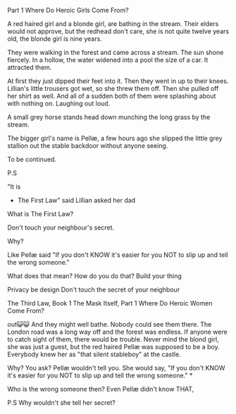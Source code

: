 
Part 1
Where Do Heroic Girls Come From?

A red haired girl and a blonde girl, are bathing in the stream. Their elders would not approve, but the redhead don't care, she is not quite twelve years old, the blonde girl is nine years.

They were walking in the forest and came across a stream. The sun shone fiercely. In a hollow, the water widened into a pool the size of a car. It attracted them.

At first they just dipped their feet into it. Then they went in up to their knees. Lillian's little trousers got wet, so she threw them off. Then she pulled off her shirt as well. And all of a sudden both of them were splashing about with nothing on. Laughing out loud.

A small grey horse stands head down munching the long grass by the stream.

The bigger girl's name is Pellæ, a few hours ago she slipped the little grey stallion out the stable backdoor without anyone seeing.

To be continued.

P.S








"It is
* The First Law" said Lillian asked her dad

What is The First Law?

Don't touch your neighbour's secret.

Why?

Like Pellæ said
"If you don't KNOW it's easier for you NOT to slip up and tell the wrong someone."

What does that mean?
How do you do that?
Build your thing

Privacy be design
Don't touch the secret of your neighbour

The Third Law, Book 1 The Mask Itself, Part 1 Where Do Heroic Women Come From?




out😺😺
And they might well bathe. Nobody could see them there. The London road was a long way off and the forest was endless. If anyone were to catch sight of them, there would be trouble. Never mind the blond girl, she was just a guest, but the red haired Pellæ was supposed to be a boy. Everybody knew her as "that silent stableboy" at the castle.

Why? You ask? Pellæ wouldn't tell you. She would say, "If you don't KNOW it's easier for you NOT to slip up and tell the wrong someone." *

Who is the wrong someone then? Even Pellæ didn't know THAT,

P.S
Why wouldn't she tell her secret?
